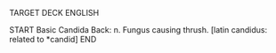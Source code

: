 TARGET DECK
ENGLISH

START
Basic
Candida
Back: n. Fungus causing thrush. [latin candidus: related to *candid]
END
